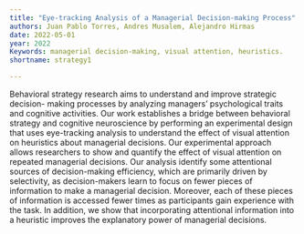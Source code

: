 ```yaml
---
title: "Eye-tracking Analysis of a Managerial Decision-making Process"
authors: Juan Pablo Torres, Andres Musalem, Alejandro Hirmas
date: 2022-05-01
year: 2022
Keywords: managerial decision-making, visual attention, heuristics.
shortname: strategy1

---
```


Behavioral strategy research aims to understand and improve strategic decision-
making processes by analyzing managers’ psychological traits and cognitive activities. Our
work establishes a bridge between behavioral strategy and cognitive neuroscience by
performing an experimental design that uses eye-tracking analysis to understand the effect
of visual attention on heuristics about managerial decisions. Our experimental approach
allows researchers to show and quantify the effect of visual attention on repeated
managerial decisions. Our analysis identify some attentional sources of decision-making
efficiency, which are primarily driven by selectivity, as decision-makers learn to focus on
fewer pieces of information to make a managerial decision. Moreover, each of these pieces
of information is accessed fewer times as participants gain experience with the task. In
addition, we show that incorporating attentional information into a heuristic improves the
explanatory power of managerial decisions.